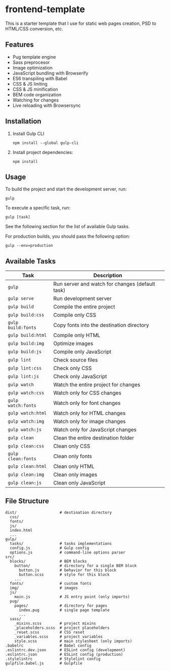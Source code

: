 frontend-template
=================
This is a starter template that I use for static web pages creation, PSD to
HTML/CSS conversion, etc.

Features
--------
* Pug template engine
* Sass preprocesor
* Image optimization
* JavaScript bundling with Browserify
* ES6 transpiling with Babel
* CSS & JS liniting
* CSS & JS minification
* BEM code organization
* Watching for changes
* Live reloading with Browsersync

Installation
------------
1. Install Gulp CLI
   ```
   npm install --global gulp-cli
   ```
2. Install project dependencies:
   ```
   npm install
   ```

Usage
-----
To build the project and start the development server, run:
```
gulp
```

To execute a specific task, run:
```
gulp [task]
```

See the following section for the list of available Gulp tasks.

For production builds, you should pass the following option:
```
gulp --env=production
```

Available Tasks
---------------
| Task                   | Description                                     |
| ---------------------- | ----------------------------------------------- |
| ```gulp```             | Run server and watch for changes (default task) |
| ```gulp serve```       | Run development server                          |
| ```gulp build```       | Compile the entire project                      |
| ```gulp build:css```   | Compile only CSS                                |
| ```gulp build:fonts``` | Copy fonts into the destination directory       |
| ```gulp build:html```  | Compile only HTML                               |
| ```gulp build:img```   | Optimize images                                 |
| ```gulp build:js```    | Compile only JavaScript                         |
| ```gulp lint```        | Check source files                              |
| ```gulp lint:css```    | Check only CSS                                  |
| ```gulp lint:js```     | Check only JavaScript                           |
| ```gulp watch```       | Watch the entire project for changes            |
| ```gulp watch:css```   | Watch only for CSS changes                      |
| ```gulp watch:fonts``` | Watch only for font changes                     |
| ```gulp watch:html```  | Watch only for HTML changes                     |
| ```gulp watch:img```   | Watch only for image changes                    |
| ```gulp watch:js```    | Watch only for JavaScript changes               |
| ```gulp clean```       | Clean the entire destination folder             |
| ```gulp clean:css```   | Clean only CSS                                  |
| ```gulp clean:fonts``` | Clean only fonts                                |
| ```gulp clean:html```  | Clean only HTML                                 |
| ```gulp clean:img```   | Clean only images                               |
| ```gulp clean:js```    | Clean only JavaScript                           |

File Structure
--------------
```
dist/                   # destination directory
  css/
  fonts/
  js/
  index.html
  ...
gulp/
  tasks/                # tasks implementations
  config.js             # Gulp config
  options.js            # command-line options parser
src/
  blocks/               # BEM blocks
    button/             # directory for a single BEM block
      button.js         # behavior for this block
      button.scss       # style for this block
    ...
  fonts/                # custom fonts
  img/                  # images
  js/
    main.js             # JS entry point (only imports)
  pug/
    pages/              # directory for pages
      index.pug         # single page template
      ...
  sass/
    _mixins.scss        # project mixins
    _placeholders.scss  # project placeholders
    _reset.scss         # CSS reset
    _variables.scss     # project variables
    style.scss          # main stylesheet (only imports)
.babelrc                # Babel config
.eslintrc.dev.json      # ESLint config (development)
.eslintrc.json          # ESLint config (production)
.stylelintrc            # Stylelint config
gulpfile.babel.js       # Gulpfile
```
